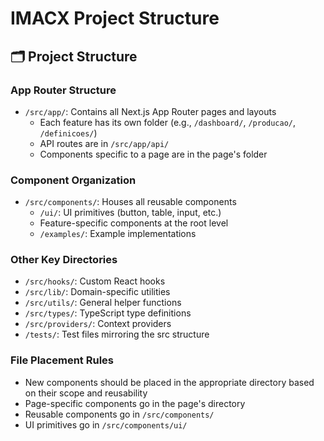 # IMACX Project Structure

## 🗂️ Project Structure

### App Router Structure
- `/src/app/`: Contains all Next.js App Router pages and layouts
  - Each feature has its own folder (e.g., `/dashboard/`, `/producao/`, `/definicoes/`)
  - API routes are in `/src/app/api/`
  - Components specific to a page are in the page's folder

### Component Organization
- `/src/components/`: Houses all reusable components
  - `/ui/`: UI primitives (button, table, input, etc.)
  - Feature-specific components at the root level
  - `/examples/`: Example implementations

### Other Key Directories
- `/src/hooks/`: Custom React hooks
- `/src/lib/`: Domain-specific utilities
- `/src/utils/`: General helper functions
- `/src/types/`: TypeScript type definitions
- `/src/providers/`: Context providers
- `/tests/`: Test files mirroring the src structure

### File Placement Rules
- New components should be placed in the appropriate directory based on their scope and reusability
- Page-specific components go in the page's directory
- Reusable components go in `/src/components/`
- UI primitives go in `/src/components/ui/`